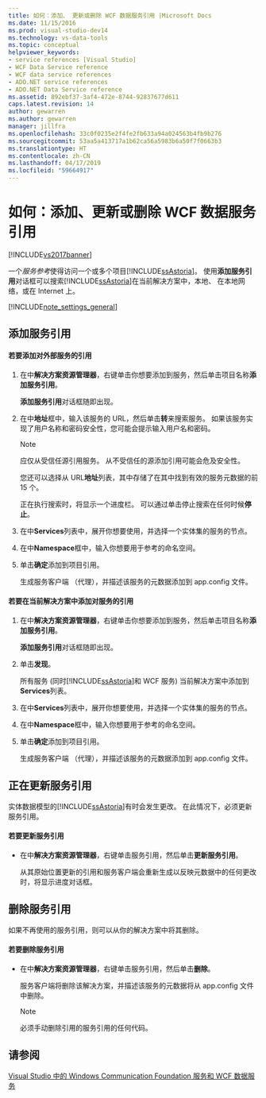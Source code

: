 ```yaml
---
title: 如何：添加、 更新或删除 WCF 数据服务引用 |Microsoft Docs
ms.date: 11/15/2016
ms.prod: visual-studio-dev14
ms.technology: vs-data-tools
ms.topic: conceptual
helpviewer_keywords:
- service references [Visual Studio]
- WCF Data Service reference
- WCF data service references
- ADO.NET service references
- ADO.NET Data Service reference
ms.assetid: 892ebf37-3af4-472e-8744-92837677d611
caps.latest.revision: 14
author: gewarren
ms.author: gewarren
manager: jillfra
ms.openlocfilehash: 33c0f0235e2f4fe2fb633a94a024563b4fb9b276
ms.sourcegitcommit: 53aa5a413717a1b62ca56a5983b6a50f7f0663b3
ms.translationtype: HT
ms.contentlocale: zh-CN
ms.lasthandoff: 04/17/2019
ms.locfileid: "59664917"
---
```

# <a name="how-to-add-update-or-remove-a-wcf-data-service-reference"></a>如何：添加、更新或删除 WCF 数据服务引用
[!INCLUDE[vs2017banner](../includes/vs2017banner.md)]

一个*服务参考*使得访问一个或多个项目[!INCLUDE[ssAstoria](../includes/ssastoria-md.md)]。 使用**添加服务引用**对话框可以搜索[!INCLUDE[ssAstoria](../includes/ssastoria-md.md)]在当前解决方案中，本地、 在本地网络，或在 Internet 上。  
  
 [!INCLUDE[note_settings_general](../includes/note-settings-general-md.md)]  
  
## <a name="adding-a-service-reference"></a>添加服务引用  
  
#### <a name="to-add-a-reference-to-an-external-service"></a>若要添加对外部服务的引用  
  
1.  在中**解决方案资源管理器**，右键单击你想要添加到服务，然后单击项目名称**添加服务引用**。  
  
     **添加服务引用**对话框随即出现。  
  
2.  在中**地址**框中，输入该服务的 URL，然后单击**转**来搜索服务。 如果该服务实现了用户名称和密码安全性，您可能会提示输入用户名和密码。  
  
    > [!NOTE]
    >  应仅从受信任源引用服务。 从不受信任的源添加引用可能会危及安全性。  
  
     您还可以选择从 URL**地址**列表，其中存储了在其中找到有效的服务元数据的前 15 个。  
  
     正在执行搜索时，将显示一个进度栏。 可以通过单击停止搜索在任何时候**停止**。  
  
3.  在中**Services**列表中，展开你想要使用，并选择一个实体集的服务的节点。  
  
4.  在中**Namespace**框中，输入你想要用于参考的命名空间。  
  
5.  单击**确定**添加到项目引用。  
  
     生成服务客户端 （代理），并描述该服务的元数据添加到 app.config 文件。  
  
#### <a name="to-add-a-reference-to-a-service-in-the-current-solution"></a>若要在当前解决方案中添加对服务的引用  
  
1.  在中**解决方案资源管理器**，右键单击你想要添加到服务，然后单击项目名称**添加服务引用**。  
  
     **添加服务引用**对话框随即出现。  
  
2.  单击**发现**。  
  
     所有服务 (同时[!INCLUDE[ssAstoria](../includes/ssastoria-md.md)]和 WCF 服务) 当前解决方案中添加到**Services**列表。  
  
3.  在中**Services**列表中，展开你想要使用，并选择一个实体集的服务的节点。  
  
4.  在中**Namespace**框中，输入你想要用于参考的命名空间。  
  
5.  单击**确定**添加到项目引用。  
  
     生成服务客户端 （代理），并描述该服务的元数据添加到 app.config 文件。  
  
## <a name="updating-a-service-reference"></a>正在更新服务引用  
 实体数据模型的[!INCLUDE[ssAstoria](../includes/ssastoria-md.md)]有时会发生更改。 在此情况下，必须更新服务引用。  
  
#### <a name="to-update-a-service-reference"></a>若要更新服务引用  
  
-   在中**解决方案资源管理器**，右键单击服务引用，然后单击**更新服务引用**。  
  
     从其原始位置更新的引用和服务客户端会重新生成以反映元数据中的任何更改时，将显示进度对话框。  
  
## <a name="removing-a-service-reference"></a>删除服务引用  
 如果不再使用的服务引用，则可以从你的解决方案中将其删除。  
  
#### <a name="to-remove-a-service-reference"></a>若要删除服务引用  
  
-   在中**解决方案资源管理器**，右键单击服务引用，然后单击**删除**。  
  
     服务客户端将删除该解决方案，并描述该服务的元数据将从 app.config 文件中删除。  
  
    > [!NOTE]
    >  必须手动删除引用的服务引用的任何代码。  
  
## <a name="see-also"></a>请参阅  
 [Visual Studio 中的 Windows Communication Foundation 服务和 WCF 数据服务](../data-tools/windows-communication-foundation-services-and-wcf-data-services-in-visual-studio.md)

